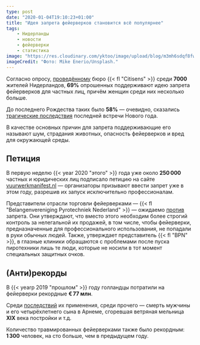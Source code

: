 ```yaml
---
type: post
date: "2020-01-04T19:10:23+01:00"
title: "Идея запрета фейерверков становится всё популярнее"
tags:
    - Нидерланды
    - новости
    - фейерверки
    - статистика
image: "https://res.cloudinary.com/yktoo/image/upload/blog/m3mh6sdqf8fwz2gtaltt.jpg"
imageCredit: "Фото: Mike Enerio/Unsplash."
---
```


Согласно опросу, [проведённому](https://citisens.nl/wp-content/uploads/Citisens-draagvlakonderzoek-vuurwerk-2019-en-2020-4-januari-2020.pdf) бюро {{< fl "Citisens" >}} среди **7000** жителей Нидерландов, **69%** опрошенных поддерживают идею запрета фейерверков для частных лиц, причём женщин среди них несколько больше.

До последнего Рождества таких было **58%** — очевидно, сказались [трагические последствия](0531) последней встречи Нового года.

<!--more-->

В качестве основных причин для запрета поддерживающие его называют шум, страдания животных, опасность фейерверков и вред для окружающей среды.

## Петиция

В первую неделю {{< year 2020 "этого" >}} года уже около **250 000** частных и юридических лиц подписало петицию на сайте [vuurwerkmanifest.nl](https://vuurwerkmanifest.nl/) — организаторы призывают ввести запрет уже в этом году, разрешив их запуск исключительно профессионалам.

Представители отрасли торговли фейерверками — {{< fl "Belangenvereniging Pyrotechniek Nederland" >}} — ожидаемо [против](https://nos.nl/artikel/2317273-vuurwerkverbod-voor-consumenten-wint-aan-steun.html) запрета. Они утверждают, что вместо этого необходим более строгий контроль за нелегальной их продажей, в том числе, чтобы фейерверки, предназначенные для профессионального использования, не попадали в руки обычных людей. Также, утверждает представитель {{< fl "BPN" >}}, в глазные клиники обращаются с проблемами после пуска пиротехники лишь те люди, которые не носили в тот момент специальных защитных очков.

## (Анти)рекорды

В {{< yearp 2019 "прошлом" >}} году голландцы потратили на фейерверки рекордные **€ 77 млн**.

Среди [последствий](0531) их применения, среди прочего — смерть мужчины и его четырёхлетнего сына в Арнеме, сгоревшая ветряная мельница **XIX** века постройки и т.д.

Количество травмированных фейерверками также было рекордным: **1 300** человек, на сто больше, чем в предыдущем году.
